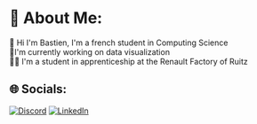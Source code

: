 # 💫 About Me:
👋 Hi I'm Bastien, I'm a french student in Computing Science<br>🔭I'm currently working on data visualization<br>👨‍🎓 I'm a student in apprenticeship at the Renault Factory of Ruitz


## 🌐 Socials:
[![Discord](https://img.shields.io/badge/Discord-%237289DA.svg?logo=discord&logoColor=white)](https://discord.gg/Bastien_B#1920) [![LinkedIn](https://img.shields.io/badge/LinkedIn-%230077B5.svg?logo=linkedin&logoColor=white)](https://linkedin.com/in/bastien-brunel-8a5150237) 
